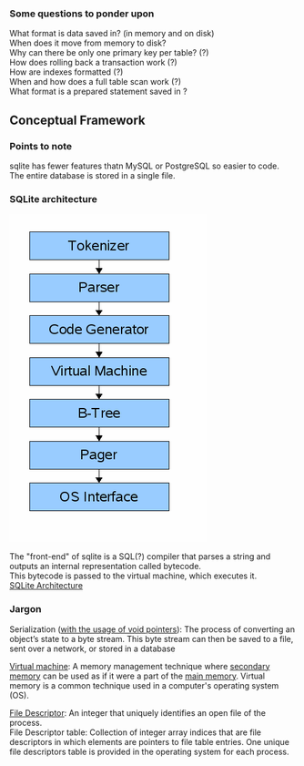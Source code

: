 ### Some questions to ponder upon
What format is data saved in? (in memory and on disk)  
When does it move from memory to disk?  
Why can there be only one primary key per table? (?)  
How does rolling back a transaction work (?)  
How are indexes formatted (?)  
When and how does a full table scan work (?)  
What format is a prepared statement saved in ?  

## Conceptual Framework

### Points to note
sqlite has fewer features thatn MySQL or PostgreSQL so easier to code.  
The entire database is stored in a single file.  


### SQLite architecture
![title](Images/design.gif)

The "front-end" of sqlite is a SQL(?) compiler that parses a string and outputs an internal representation called bytecode.  
This bytecode is passed to the virtual machine, which executes it.  
[SQLite Architecture](https://www.sqlite.org/arch.html)

### Jargon

Serialization ([with the usage of void pointers](/del.c)): The process of converting an object’s state to a byte stream. This byte stream can then be saved to a file, sent over a network, or stored in a database  

[Virtual machine](https://www.techtarget.com/searchstorage/definition/virtual-memory): A memory management technique where [secondary memory](https://www.bing.com/search?q=secondary+memory+in+computer&cvid=ae75fbf27e164651b70bd570aac2b748&aqs=edge.1.0l9.9698j0j4&FORM=ANAB01&PC=DCTS) can be used as if it were a part of the [main memory](https://www.bing.com/search?pglt=41&q=main+memory+of+computer&cvid=8747c757f96d49748c19066db41561d2&aqs=edge.1.69i57j0l8.4195j0j1&FORM=ANAB01&PC=DCTS). Virtual memory is a common technique used in a computer's operating system (OS).  

[File Descriptor](https://www.geeksforgeeks.org/input-output-system-calls-c-create-open-close-read-write/): An integer that uniquely identifies an open file of the process.  
File Descriptor table: Collection of integer array indices that are file descriptors in which elements are pointers to file table entries. One unique file descriptors table is provided in the operating system for each process.



